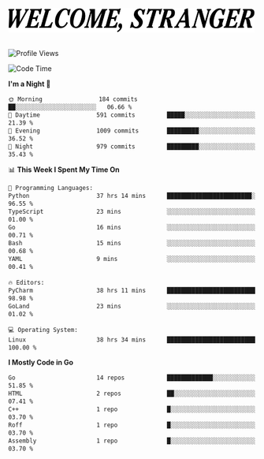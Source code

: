 <div>
  <picture>
    <source media="(prefers-color-scheme: dark)" srcset="./headers/welcome_white.png">
    <img alt="WELCOME, STRANGER" src="./headers/welcome.png" width="500">
  </picture>
</div>

<br>

![Profile Views](https://komarev.com/ghpvc/?username=darleet&color=blue)

<!--START_SECTION:waka-->
![Code Time](http://img.shields.io/badge/Code%20Time-437%20hrs%2053%20mins-blue)

**I'm a Night 🦉** 

```text
🌞 Morning                184 commits         ██░░░░░░░░░░░░░░░░░░░░░░░   06.66 % 
🌆 Daytime                591 commits         █████░░░░░░░░░░░░░░░░░░░░   21.39 % 
🌃 Evening                1009 commits        █████████░░░░░░░░░░░░░░░░   36.52 % 
🌙 Night                  979 commits         █████████░░░░░░░░░░░░░░░░   35.43 % 
```


📊 **This Week I Spent My Time On** 

```text
💬 Programming Languages: 
Python                   37 hrs 14 mins      ████████████████████████░   96.55 % 
TypeScript               23 mins             ░░░░░░░░░░░░░░░░░░░░░░░░░   01.00 % 
Go                       16 mins             ░░░░░░░░░░░░░░░░░░░░░░░░░   00.71 % 
Bash                     15 mins             ░░░░░░░░░░░░░░░░░░░░░░░░░   00.68 % 
YAML                     9 mins              ░░░░░░░░░░░░░░░░░░░░░░░░░   00.41 % 

🔥 Editors: 
PyCharm                  38 hrs 11 mins      █████████████████████████   98.98 % 
GoLand                   23 mins             ░░░░░░░░░░░░░░░░░░░░░░░░░   01.02 % 

💻 Operating System: 
Linux                    38 hrs 34 mins      █████████████████████████   100.00 % 
```

**I Mostly Code in Go** 

```text
Go                       14 repos            █████████████░░░░░░░░░░░░   51.85 % 
HTML                     2 repos             ██░░░░░░░░░░░░░░░░░░░░░░░   07.41 % 
C++                      1 repo              █░░░░░░░░░░░░░░░░░░░░░░░░   03.70 % 
Roff                     1 repo              █░░░░░░░░░░░░░░░░░░░░░░░░   03.70 % 
Assembly                 1 repo              █░░░░░░░░░░░░░░░░░░░░░░░░   03.70 % 
```




<!--END_SECTION:waka-->
